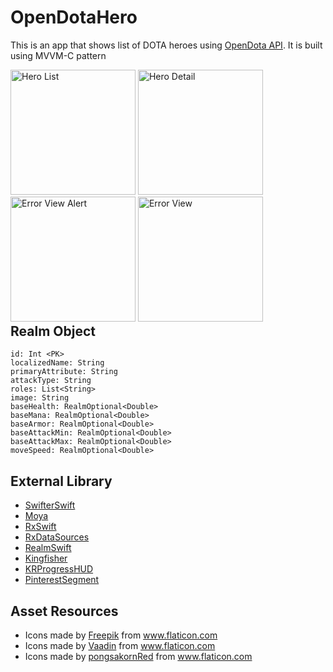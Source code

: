 # OpenDotaHero
This is an app that shows list of DOTA heroes using [OpenDota API](https://docs.opendota.com/#tag/hero-stats). It is built using MVVM-C pattern

<div style="float: left">
<img src="https://user-images.githubusercontent.com/9075060/101693321-081b8180-3aa4-11eb-88f0-c82311515b16.png" width="200" alt="Hero List">
<img src="https://user-images.githubusercontent.com/9075060/101694004-0a321000-3aa5-11eb-8103-bdac7f75b81e.png" width="200" alt="Hero Detail">
<img src="https://user-images.githubusercontent.com/9075060/101694013-0ef6c400-3aa5-11eb-8480-9399c9b65781.png" width="200" alt="Error View Alert">
<img src="https://user-images.githubusercontent.com/9075060/101694019-1027f100-3aa5-11eb-9ee9-fbc66dabbb88.png" width="200" alt="Error View">
</div>


## Realm Object
```
id: Int <PK>
localizedName: String
primaryAttribute: String
attackType: String
roles: List<String>
image: String
baseHealth: RealmOptional<Double>
baseMana: RealmOptional<Double>
baseArmor: RealmOptional<Double>
baseAttackMin: RealmOptional<Double>
baseAttackMax: RealmOptional<Double>
moveSpeed: RealmOptional<Double>
```


## External Library
- [SwifterSwift](https://github.com/SwifterSwift/SwifterSwift)
- [Moya](https://github.com/Moya/Moya)
- [RxSwift](https://github.com/ReactiveX/RxSwift)
- [RxDataSources](https://github.com/RxSwiftCommunity/RxDataSources)
- [RealmSwift](https://github.com/realm/realm-cocoa)
- [Kingfisher](https://github.com/onevcat/Kingfisher)
- [KRProgressHUD](https://github.com/krimpedance/KRProgressHUD)
- [PinterestSegment](https://github.com/TBXark/PinterestSegment)


## Asset Resources
- Icons made by [Freepik](https://www.flaticon.com/authors/freepik) from www.flaticon.com
- Icons made by [Vaadin](http://vaadin.com/font-icons) from www.flaticon.com
- Icons made by [pongsakornRed](https://www.flaticon.com/authors/pongsakornred) from www.flaticon.com
